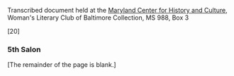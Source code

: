Transcribed document held at the [Maryland Center for History and Culture](http://mdhs.org/), Woman's Literary Club of Baltimore Collection, MS 988, Box 3

[20]

### 5th Salon

[The remainder of the page is blank.]